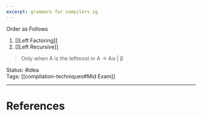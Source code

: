 ```yaml
---
excerpt: grammars for compilers ig
---
```

Order as Follows  
1. [[Left Factoring]] 
2. [[Left Recursive]]

> Only when A is the leftmost in A -> Aα | β   

Status: #idea  
Tags: [[compilation-techniques#Mid Exam]]

---
# References
